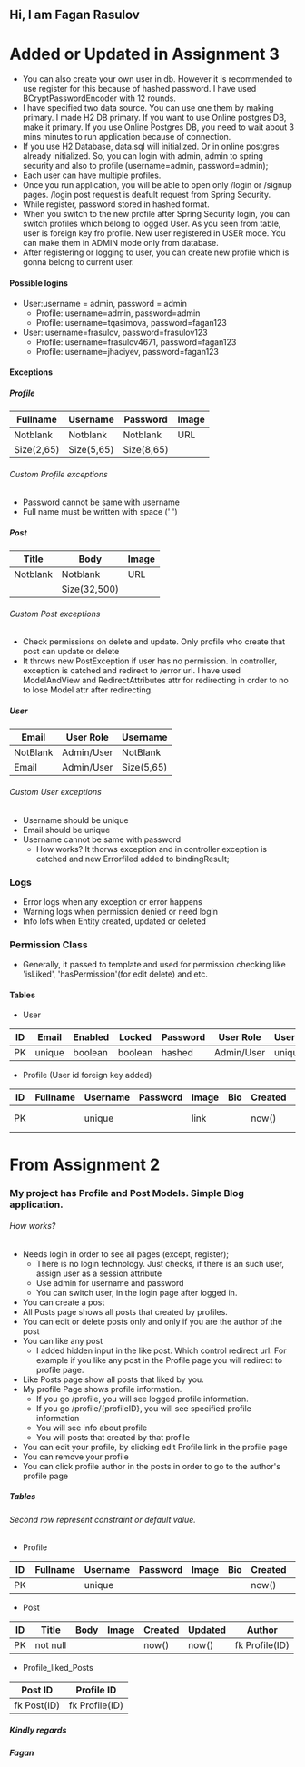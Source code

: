 
## Hi, I am Fagan Rasulov

# Added or Updated in Assignment 3

* You can also create your own user in db. However it is recommended to use register for this because of hashed password. I have used BCryptPasswordEncoder with 12 rounds.
* I have specified two data source. You can use one them by making primary. I made H2 DB primary. If you want to use Online postgres DB, make it primary. If you use Online Postgres DB, you need to wait about 3 mins minutes to run application because of connection.
* If you use H2 Database, data.sql will initialized. Or in online postgres already initialized. So, you can login with admin, admin to spring security and also to profile (username=admin, password=admin);
* Each user can have multiple profiles.
* Once you run application, you will be able to open only /login or /signup pages. /login post request is deafult request from Spring Security.
* While register, password stored in hashed format.
* When you switch to the new profile after Spring Security login, you can switch profiles which belong to logged User. As you seen from table, user is foreign key fro profile.
 New user registered in USER mode. You can make them in ADMIN mode only from database.
 * After registering or logging to user, you can create new profile which is gonna belong to current user.

#### Possible logins

* User:username = admin, password = admin
	* Profile: username=admin, password=admin
	* Profile: username=tqasimova, password=fagan123
* User: username=frasulov, password=frasulov123
	* Profile: username=frasulov4671, password=fagan123
	* Profile: username=jhaciyev, password=fagan123

#### Exceptions

##### Profile

|  Fullname  |  Username  |  Password  | Image |
|------------|------------|------------|-------|
|  Notblank  |  Notblank  |  Notblank  |  URL  |
| Size(2,65) | Size(5,65) | Size(8,65) |       |

###### Custom Profile exceptions
* Password cannot be same with username
* Full name must be written with space (' ')


##### Post

|   Title  | Body        | Image |
|----------|-------------|-------|
| Notblank | Notblank    |  URL  |
|   	   | Size(32,500)|       |

###### Custom Post exceptions
* Check permissions on delete and update. Only profile who create that post can update or delete
* It throws new PostException if user has no permission. In controller, exception is catched and redirect to /error url. I have used ModelAndView and RedirectAttributes attr for redirecting in order to no to lose Model attr after redirecting.


##### User

|   Email  | User Role  |  Username  |
|----------|------------|------------|
| NotBlank | Admin/User |  NotBlank  | 
| Email    | Admin/User | Size(5,65) | 

###### Custom User exceptions
* Username should be unique
* Email should be unique
* Username cannot be same with password
	* How works? It thorws exception and in controller exception is catched and new Errorfiled added to bindingResult;


### Logs

* Error logs when any exception or error happens
* Warning logs when permission denied or need login
* Info lofs when Entity created, updated or deleted

### Permission Class

* Generally, it passed to template and used for permission checking like 'isLiked', 'hasPermission'(for edit delete) and etc.


#### Tables

* User

| ID | Email | Enabled | Locked | Password | User Role  | Username |
|----|-------|---------|--------|----------|------------|----------|
| PK |unique | boolean |boolean |  hashed  | Admin/User |  unique  | 


* Profile (User id foreign key added)

| ID | Fullname | Username | Password | Image | Bio | Created | Updated |   User_ID   |
|----|----------|----------|----------|-------|-----|---------|---------|-------------|
| PK |          |  unique  |          | link  |     |  now()  |   now() | fk User(ID) |



# From Assignment 2

### My project has Profile and Post Models. Simple Blog application.

###### How works?

* Needs login in order to see all pages (except, register);
	* There is no login technology. Just checks, if there is an such user, assign user as a session attribute
	* Use admin for username and password
	* You can switch user, in the login page after logged in.
* You can create a post
* All Posts page shows all posts that created by profiles.
* You can edit or delete posts only and only if you are the author of the post
* You can like any post
	* I added hidden input in the like post. Which control redirect url. For example if you like any post in the Profile page you will redirect to profile page.
* Like Posts page show all posts that liked by you.
* My profile Page shows profile information.
	* If you go /profile, you will see logged profile information.
	* If you go /profile/{profileID}, you will see specified profile information
	* You will see info about profile
	* You will posts that created by that profile
* You can edit your profile, by clicking edit Profile link in the profile page
* You can remove your profile
* You can click profile author in the posts in order to go to the author's profile page


##### Tables
###### Second row represent constraint or default value.

* Profile

| ID | Fullname | Username | Password | Image | Bio | Created | Updated |
|----|----------|----------|----------|-------|-----|---------|---------|
| PK |          |  unique  |          |       |     |  now()  |   now() |



* Post

| ID |   Title  | Body | Image | Created | Updated |     Author     |
|----|----------|------|-------|---------|---------|----------------|
| PK | not null |      |       |  now()  |  now()  | fk Profile(ID) |


* Profile_liked_Posts

|   Post ID   |   Profile ID   |
|-------------|----------------|
| fk Post(ID) | fk Profile(ID) |


##### Kindly regards
##### Fagan
